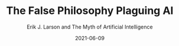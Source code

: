 ---
layout: writing 
title: The False Philosophy Plaguing AI 
subtitle: Erik J. Larson and The Myth of Artificial Intelligence
date: "2021-06-09" 
external_only: True 
external_source: Towards Data Science
external_link: https://towardsdatascience.com/the-false-philosophy-plaguing-ai-bdcfd4872c45
status: published
---